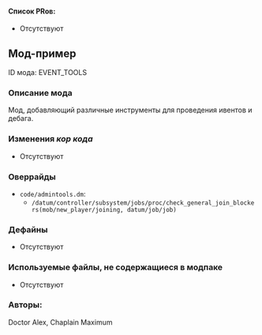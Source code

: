 
#### Список PRов:

- Отсутствуют

## Мод-пример

ID мода: EVENT_TOOLS

### Описание мода

Мод, добавляющий различные инструменты для проведения ивентов и дебага.

### Изменения *кор кода*

- Отсутствуют

### Оверрайды

- `code/admintools.dm`:
  - `/datum/controller/subsystem/jobs/proc/check_general_join_blockers(mob/new_player/joining, datum/job/job)` 

### Дефайны

- Отсутствуют

### Используемые файлы, не содержащиеся в модпаке

- Отсутствуют

### Авторы:

Doctor Alex, Chaplain Maximum
